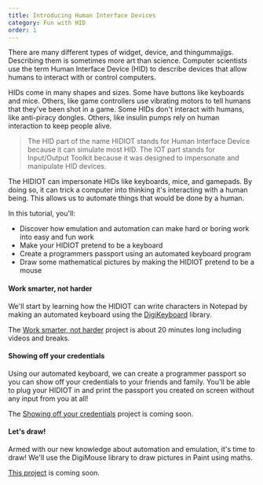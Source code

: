 ```yaml
---
title: Introducing Human Interface Devices
category: Fun with HID
order: 1
---
```


There are many different types of widget, device, and thingummajigs. Describing them is sometimes more art than science. Computer scientists use the term Human Interface Device (HID) to describe devices that allow humans to interact with or control computers.

HIDs come in many shapes and sizes. Some have buttons like keyboards and mice. Others, like game controllers use vibrating motors to tell humans that they've been shot in a game. Some HIDs don't interact with humans, like anti-piracy dongles. Others, like insulin pumps rely on human interaction to keep people alive.

> The HID part of the name HIDIOT stands for Human Interface Device because it can simulate most HID. The IOT part stands for Input/Output Toolkit because it was designed to impersonate and manipulate HID devices.

The HIDIOT can impersonate HIDs like keyboards, mice, and gamepads. By doing so, it can trick a computer into thinking it's interacting with a human being. This allows us to automate things that would be done by a human.

In this tutorial, you'll:
* Discover how emulation and automation can make hard or boring work into easy and fun work
* Make your HIDIOT pretend to be a keyboard
* Create a programmers passport using an automated keyboard program
* Draw some mathematical pictures by making the HIDIOT pretend to be a mouse

#### Work smarter, not harder

We'll start by learning how the HIDIOT can write characters in Notepad by making an automated keyboard using the [DigiKeyboard](https://digistump.com/wiki/digispark/tutorials/digikeyboard) library.

The [Work smarter, not harder](/fun_with_hid/work_smarter_not_harder/) project is about 20 minutes long including videos and breaks.

#### Showing off your credentials

Using our automated keyboard, we can create a programmer passport so you can show off your credentials to your friends and family. You'll be able to plug your HIDIOT in and print the passport you created on screen without any input from you at all!

The [Showing off your credentials](#) project is coming soon.

#### Let's draw!

Armed with our new knowledge about automation and emulation, it's time to draw! We'll use the DigiMouse library to draw pictures in Paint using maths.

[This project](#) is coming soon.
